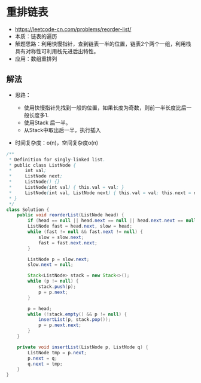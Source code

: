 # 重排链表
- https://leetcode-cn.com/problems/reorder-list/
- 本质：链表的遍历
- 解题思路：利用快慢指针，查到链表一半的位置，链表2个两个一组，利用栈具有对称性可利用栈先进后出特性。
- 应用：数组重排列

## 解法
- 思路：
    - 使用快慢指针先找到一般的位置，如果长度为奇数，则前一半长度比后一般长度多1.
    - 使用Stack 后一半。
    - 从Stack中取出后一半，执行插入
    
- 时间复杂度：o(n)，空间复杂度o(n)

```java
/**
 * Definition for singly-linked list.
 * public class ListNode {
 *     int val;
 *     ListNode next;
 *     ListNode() {}
 *     ListNode(int val) { this.val = val; }
 *     ListNode(int val, ListNode next) { this.val = val; this.next = next; }
 * }
 */
class Solution {
    public void reorderList(ListNode head) {
        if (head == null || head.next == null || head.next.next == null) return;
        ListNode fast = head.next, slow = head;
        while (fast != null && fast.next != null) {
            slow = slow.next;
            fast = fast.next.next;
        }

        ListNode p = slow.next;
        slow.next = null;

        Stack<ListNode> stack = new Stack<>();
        while (p != null) {
            stack.push(p);
            p = p.next;
        }

        p = head;
        while (!stack.empty() && p != null) {
            insertList(p, stack.pop());
            p = p.next.next;
        }
    }

    private void insertList(ListNode p, ListNode q) {
        ListNode tmp = p.next;
        p.next = q;
        q.next = tmp;
    }
}
```
